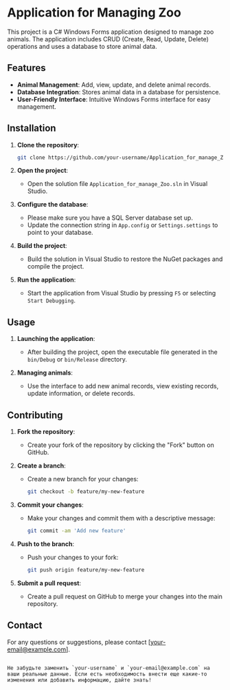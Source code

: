 # Application for Managing Zoo

This project is a C# Windows Forms application designed to manage zoo animals. The application includes CRUD (Create, Read, Update, Delete) operations and uses a database to store animal data.

## Features

- **Animal Management**: Add, view, update, and delete animal records.
- **Database Integration**: Stores animal data in a database for persistence.
- **User-Friendly Interface**: Intuitive Windows Forms interface for easy management.

## Installation

1. **Clone the repository**:
   ```bash
   git clone https://github.com/your-username/Application_for_manage_Zoo.git
   ```

2. **Open the project**:
   - Open the solution file `Application_for_manage_Zoo.sln` in Visual Studio.

3. **Configure the database**:
   - Please make sure you have a SQL Server database set up.
   - Update the connection string in `App.config` or `Settings.settings` to point to your database.

4. **Build the project**:
   - Build the solution in Visual Studio to restore the NuGet packages and compile the project.

5. **Run the application**:
   - Start the application from Visual Studio by pressing `F5` or selecting `Start Debugging`.

## Usage

1. **Launching the application**:
   - After building the project, open the executable file generated in the `bin/Debug` or `bin/Release` directory.

2. **Managing animals**:
   - Use the interface to add new animal records, view existing records, update information, or delete records.

## Contributing

1. **Fork the repository**:
   - Create your fork of the repository by clicking the "Fork" button on GitHub.

2. **Create a branch**:
   - Create a new branch for your changes:
     ```bash
     git checkout -b feature/my-new-feature
     ```

3. **Commit your changes**:
   - Make your changes and commit them with a descriptive message:
     ```bash
     git commit -am 'Add new feature'
     ```

4. **Push to the branch**:
   - Push your changes to your fork:
     ```bash
     git push origin feature/my-new-feature
     ```

5. **Submit a pull request**:
   - Create a pull request on GitHub to merge your changes into the main repository.

## Contact

For any questions or suggestions, please contact [your-email@example.com].
```

Не забудьте заменить `your-username` и `your-email@example.com` на ваши реальные данные. Если есть необходимость внести еще какие-то изменения или добавить информацию, дайте знать!
